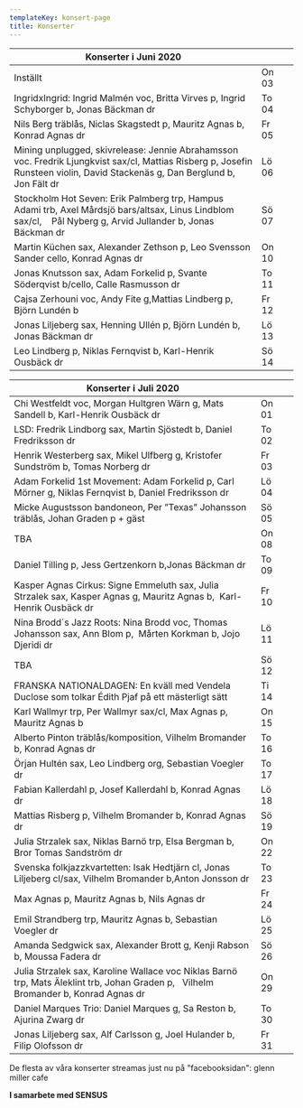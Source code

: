 ```yaml
---
templateKey: konsert-page
title: Konserter
---
```


| Konserter i Juni 2020                                                                                                                                                      |       |     |
| -------------------------------------------------------------------------------------------------------------------------------------------------------------------------- | ----- | --- |
| Inställt                                                                                                                      | On 03 |     |
| IngridxIngrid: Ingrid Malmén  voc, Britta Virves p, Ingrid Schyborger b, Jonas Bäckman dr                                                                                  | To 04 |     |
| Nils Berg träblås, Niclas Skagstedt p, Mauritz Agnas b, Konrad Agnas dr                                                                                                    | Fr 05 |     |
| Mining unplugged, skivrelease: Jennie Abrahamsson voc. Fredrik Ljungkvist sax/cl, Mattias Risberg p, Josefin Runsteen violin, David Stackenäs g, Dan Berglund b, Jon Fält dr | Lö 06 |     |
| Stockholm Hot Seven: Erik Palmberg trp,  Hampus Adami trb, Axel Mårdsjö bars/altsax, Linus Lindblom sax/cl,  		 Pål Nyberg g,  Arvid Jullander b, Jonas Bäckman dr         | Sö 07 |     |
| Martin Küchen sax, Alexander Zethson p, Leo Svensson Sander cello, Konrad Agnas dr                                                                                         | On 10 |     |
| Jonas Knutsson sax, Adam Forkelid p, Svante Söderqvist b/cello, Calle Rasmusson dr                                                                                               | To 11 |     |
| Cajsa Zerhouni voc, Andy Fite g,Mattias Lindberg p, Björn Lundén b                                                                                                                 | Fr 12 |     |
| Jonas Liljeberg sax, Henning Ullén p, Björn Lundén b, Jonas Bäckman dr                                                                                                    | Lö 13 |     |
| Leo Lindberg p, Niklas Fernqvist b, Karl-Henrik Ousbäck dr                                                                                                                 | Sö 14 |     |

| Konserter i Juli 2020                                                                                                                                                      |       |     |
| -------------------------------------------------------------------------------------------------------------------------------------------------------------------------- | ----- | --- |
|Chi Westfeldt voc, Morgan Hultgren Wärn g, Mats Sandell b, Karl-Henrik Ousbäck dr|On 01|
|LSD: Fredrik Lindborg sax, Martin Sjöstedt b, Daniel Fredriksson dr|To 02|
|Henrik Westerberg sax, Mikel Ulfberg g, Kristofer Sundström b, Tomas Norberg dr |Fr 03|
|Adam Forkelid 1st Movement: Adam Forkelid p, Carl Mörner g, Niklas Fernqvist b, Daniel Fredriksson dr|Lö 04|
|Micke Augustsson bandoneon, Per ”Texas” Johansson träblås, Johan Graden p + gäst| Sö 05|
|TBA|On 08|
|Daniel Tilling p, Jess Gertzenkorn b,Jonas Bäckman dr|To 09|
|Kasper Agnas Cirkus: Signe Emmeluth sax, Julia Strzalek sax, Kasper Agnas g, Mauritz Agnas b, 			Karl-Henrik Ousbäck dr|Fr 10|
|Nina Brodd´s Jazz Roots: Nina Brodd voc, Thomas Johansson sax, Ann Blom p,  Mårten Korkman b, Jojo Djeridi dr|Lö 11|
|TBA|Sö 12|
|FRANSKA NATIONALDAGEN: En kväll med  Vendela Duclose som tolkar Édith Pjaf på ett mästerligt sätt|Ti 14|  
|Karl Wallmyr trp, Per Wallmyr sax/cl, Max Agnas p, Mauritz Agnas b|On 15|
|Alberto Pinton träblås/komposition, Vilhelm Bromander b, Konrad Agnas dr|To 16|  
|Örjan Hultén sax, Leo Lindberg org, Sebastian Voegler dr|To 17|
|Fabian Kallerdahl p, Josef Kallerdahl b, Konrad Agnas dr | Lö 18|
|Mattias Risberg p, Vilhelm Bromander b, Konrad Agnas dr|Sö 19|
|Julia Strzalek sax, Niklas Barnö trp, Elsa Bergman b, Bror Tomas Sandström dr  |On 22|
|Svenska folkjazzkvartetten: Isak Hedtjärn cl, Jonas Liljeberg cl/sax, Vilhelm Bromander b,Anton Jonsson dr|To 23|
|Max Agnas p, Mauritz Agnas b, Nils Agnas dr |Fr 24|
|Emil Strandberg trp, Mauritz Agnas b, Sebastian Voegler dr|Lö 25|
|Amanda Sedgwick sax, Alexander Brott g, Kenji Rabson b, Moussa Fadera dr|Sö 26|
|Julia Strzalek sax, Karoline Wallace voc Niklas Barnö trp, Mats Äleklint trb, Johan Graden p,  			Vilhelm Bromander b, Konrad Agnas dr |On 29|
|Daniel Marques Trio: Daniel Marques g, Sa Reston b, Ajurina Zwarg dr|To 30|
|Jonas Liljeberg sax, Alf Carlsson g, Joel Hulander b, Filip Olofsson dr|Fr 31|

		 

De flesta av våra konserter streamas just nu på "facebooksidan": glenn miller cafe                                                                                  

 **I samarbete med SENSUS**

